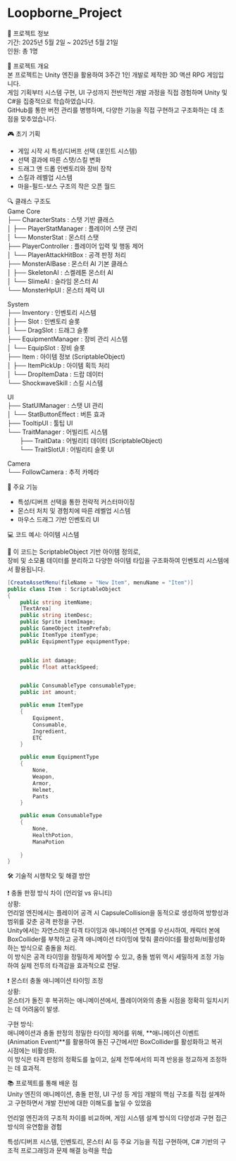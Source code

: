 # Loopborne_Project

📅 프로젝트 정보  
기간: 2025년 5월 2일 ~ 2025년 5월 21일  
인원: 총 1명   

📌 프로젝트 개요  
본 프로젝트는 Unity 엔진을 활용하여 3주간 1인 개발로 제작한 3D 액션 RPG 게임입니다.  
게임 기획부터 시스템 구현, UI 구성까지 전반적인 개발 과정을 직접 경험하며 Unity 및 C#을 집중적으로 학습하였습니다.  
GitHub를 통한 버전 관리를 병행하며, 다양한 기능을 직접 구현하고 구조화하는 데 초점을 맞추었습니다.  



🎮 초기 기획
- 게임 시작 시 특성/디버프 선택 (포인트 시스템)
- 선택 결과에 따른 스탯/스킬 변화
- 드래그 앤 드롭 인벤토리와 장비 장착
- 스킬과 레벨업 시스템
- 마을-필드-보스 구조의 작은 오픈 월드


🔍 클래스 구조도  
Game Core  
├── CharacterStats : 스탯 기반 클래스  
│ ├── PlayerStatManager : 플레이어 스탯 관리  
│ └── MonsterStat : 몬스터 스탯  
├── PlayerController : 플레이어 입력 및 행동 제어  
│ └── PlayerAttackHitBox : 공격 판정 처리  
├── MonsterAIBase : 몬스터 AI 기본 클래스  
│ ├── SkeletonAI : 스켈레톤 몬스터 AI  
│ └── SlimeAI : 슬라임 몬스터 AI  
└── MonsterHpUI : 몬스터 체력 UI  
  
System  
├── Inventory : 인벤토리 시스템  
│ ├── Slot : 인벤토리 슬롯  
│ └── DragSlot : 드래그 슬롯  
├── EquipmentManager : 장비 관리 시스템  
│ └── EquipSlot : 장비 슬롯  
├── Item : 아이템 정보 (ScriptableObject)  
│ ├── ItemPickUp : 아이템 획득 처리  
│ └── DropItemData : 드랍 데이터  
└── ShockwaveSkill : 스킬 시스템  
  
UI  
├── StatUIManager : 스탯 UI 관리  
│ └── StatButtonEffect : 버튼 효과  
├── TooltipUI : 툴팁 UI  
└── TraitManager : 어빌리트 시스템  
  ├── TraitData : 어빌리티 데이터 (ScriptableObject)  
  └── TraitSlotUI : 어빌리티 슬롯 UI  
  
Camera  
└── FollowCamera : 추적 카메라  


 🧩 주요 기능
- 특성/디버프 선택을 통한 전략적 커스터마이징
- 몬스터 처치 및 경험치에 따른 레벨업 시스템
- 마우스 드래그 기반 인벤토리 UI


 💻 코드 예시: 아이템 시스템  


📌  이 코드는 ScriptableObject 기반 아이템 정의로,   
장비 및 소모품 데이터를 분리하고 다양한 아이템 타입을 구조화하여 인벤토리 시스템에서 활용됩니다.  
   
```csharp
[CreateAssetMenu(fileName = "New Item", menuName = "Item")]
public class Item : ScriptableObject
{
    public string itemName;            
    [TextArea]
    public string itemDesc;           
    public Sprite itemImage;           
    public GameObject itemPrefab;     
    public ItemType itemType;           
    public EquipmentType equipmentType; 


    public int damage;
    public float attackSpeed;


    public ConsumableType consumableType;
    public int amount;                  

    public enum ItemType
    {
        Equipment,
        Consumable,
        Ingredient,
        ETC
    }

    public enum EquipmentType
    {
        None,
        Weapon,
        Armor,
        Helmet,
        Pants
    }

    public enum ConsumableType
    {
        None,
        HealthPotion,
        ManaPotion
        
    }
}
```

🛠️ 기술적 시행착오 및 해결 방안  
  
❗ 충돌 판정 방식 차이 (언리얼 vs 유니티)  
상황:  
언리얼 엔진에서는 플레이어 공격 시 CapsuleCollision을 동적으로 생성하여 방향성과 범위를 갖춘 공격 판정을 구현.  
Unity에서는 자연스러운 타격 타이밍과 애니메이션 연계를 우선시하여, 캐릭터 본에 BoxCollider를 부착하고 공격 애니메이션 타이밍에 맞춰 콜라이더를 활성화/비활성화하는 방식으로 충돌을 처리.  
이 방식은 공격 타이밍을 정밀하게 제어할 수 있고, 충돌 범위 역시 세밀하게 조정 가능하여 실제 전투의 타격감을 효과적으로 전달.  

❗ 몬스터 충돌 애니메이션 타이밍 조정  
상황:  
몬스터가 돌진 후 복귀하는 애니메이션에서, 플레이어와의 충돌 시점을 정확히 일치시키는 데 어려움이 발생.  

구현 방식:  
애니메이션과 충돌 판정의 정밀한 타이밍 제어를 위해, **애니메이션 이벤트(Animation Event)**를 활용하여 돌진 구간에서만 BoxCollider를 활성화하고 복귀 시점에는 비활성화.  
이 방식은 타격 판정의 정확도를 높이고, 실제 전투에서의 피격 반응을 정교하게 조정하는 데 효과적.  



📚 프로젝트를 통해 배운 점  
Unity 엔진의 애니메이션, 충돌 판정, UI 구성 등 게임 개발의 핵심 구조를 직접 설계하고 구현하면서 개발 전반에 대한 이해도를 높일 수 있었음  

언리얼 엔진과의 구조적 차이를 비교하며, 게임 시스템 설계 방식의 다양성과 구현 접근 방식의 유연함을 경험  

특성/디버프 시스템, 인벤토리, 몬스터 AI 등 주요 기능을 직접 구현하며, C# 기반의 구조적 프로그래밍과 문제 해결 능력을 학습  

